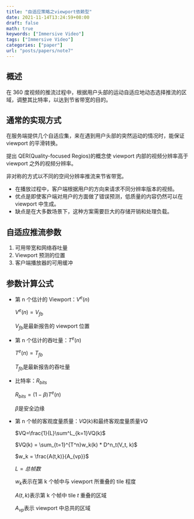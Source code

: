 ```yaml
---
title: "自适应策略之viewport依赖型"
date: 2021-11-14T13:24:59+08:00
draft: false
math: true
keywords: ["Immersive Video"]
tags: ["Immersive Video"]
categories: ["paper"]
url: "posts/papers/note7"
---
```


## 概述

在 360 度视频的推流过程中，根据用户头部的运动自适应地动态选择推流的区域，调整其比特率，以达到节省带宽的目的。

## 通常的实现方式

在服务端提供几个自适应集，来在遇到用户头部的突然运动的情况时，能保证 viewport 的平滑转换。

提出 QER(Quality-focused Regios)的概念使 viewport 内部的视频分辨率高于 viewport 之外的视频分辨率。

非对称的方式以不同的空间分辨率推流来节省带宽。

+ 在播放过程中，客户端根据用户的方向来请求不同分辨率版本的视频。
+ 优点是即使客户端对用户的方面做了错误预测，低质量的内容仍然可以在 viewport 中生成。
+ 缺点是在大多数场景下，这种方案需要巨大的存储开销和处理负载。

## 自适应推流参数

1. 可用带宽和网络吞吐量
2. Viewport 预测的位置
3. 客户端播放器的可用缓冲

## 参数计算公式

+ 第 n 个估计的 Viewport：$V^e(n)$

  $V^e(n) = V_{fb}$

  $V_{fb}$是最新报告的 viewport 位置

+ 第 n 个估计的吞吐量：$T^e(n)$

  $T^e(n) = T_{fb}$

  $T_{fb}$是最新报告的吞吐量

+ 比特率：$R_{bits}$

  $R_{bits} = (1-\beta)T^e(n)$

  $\beta$是安全边缘

+ 第 n 个帧的客观度量质量：$VQ(k)$和最终客观度量质量$VQ$

  $VQ=\frac{1}{L}\sum^L_{k=1}VQ(k)$

  $VQ(k) = \sum_{t=1}^{T^n}w_k(k) * D^n_t(V_t, k)$

  $w_k = \frac{A(t,k)}{A_{vp}}$

  $L=总帧数$

  $w_k$表示在第 k 个帧中与 viewport 所重叠的 tile 程度

  $A(t,k)$表示第 k 个帧中 tile $t$ 重叠的区域

  $A_{vp}$表示 viewport 中总共的区域
